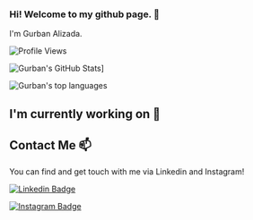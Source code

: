 ### Hi! Welcome to my github page. 👋
I'm Gurban Alizada.

![Profile Views](https://komarev.com/ghpvc/?username=GurbanAlizada)



![Gurban's GitHub Stats](https://github-readme-stats.vercel.app/api?username=GurbanAlizada&theme=blue-green)]


![Gurban's top languages](https://github-readme-stats.vercel.app/api/top-langs/?username=GurbanAlizada)


<!--
**GurbanAlizada/GurbanAlizada** is a ✨ _special_ ✨ repository because its `README.md` (this file) appears on your GitHub profile.



Here are some ideas to get you started:

- 🔭 I’m currently working on ...
- 🌱 I’m currently learning ...
- 👯 I’m looking to collaborate on ...
- 🤔 I’m looking for help with ...
- 💬 Ask me about ...
- 📫 How to reach me: ...
- 😄 Pronouns: ...
- ⚡ Fun fact: ...
-->

## I'm currently working on 🔭


## Contact Me 📫

You can find and get touch with me via Linkedin and Instagram!

[![Linkedin Badge](https://img.shields.io/badge/gurbanalizada-follow%20on%20linkedin-blue?style=for-the-badge&logo=linkedin)](https://linkedin.com/in/gurbanalizada)


[![Instagram Badge](https://img.shields.io/badge/gurbanalizada10-follow%20on%20instagram-blue?style=for-the-badge&logo=instagram)](https://instagram.com/gurbanalizada10/)
